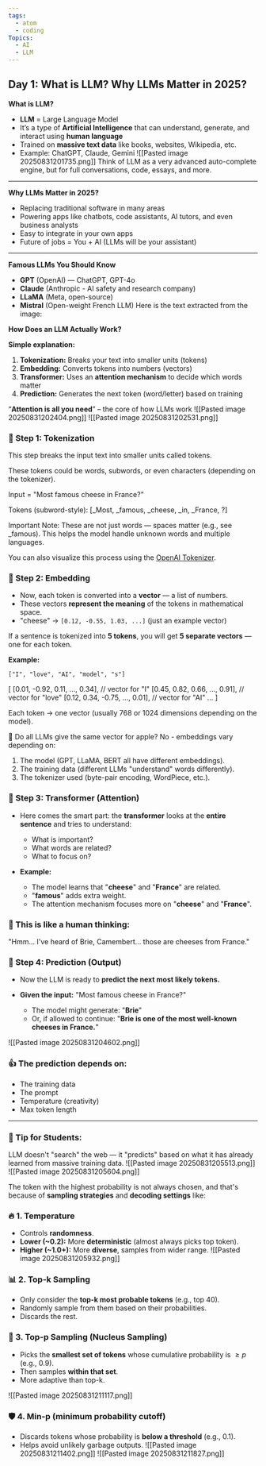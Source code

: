 ```yaml
---
tags:
  - atom
  - coding
Topics:
  - AI
  - LLM
---
```

## Day 1: What is LLM? Why LLMs Matter in 2025?

**What is LLM?**
* **LLM** = Large Language Model
* It’s a type of **Artificial Intelligence** that can understand, generate, and interact using **human language**
* Trained on **massive text data** like books, websites, Wikipedia, etc.
* Example: ChatGPT, Claude, Gemini
![[Pasted image 20250831201735.png]]
Think of LLM as a very advanced auto-complete engine, but for full conversations, code, essays, and more.

---

**Why LLMs Matter in 2025?**
* Replacing traditional software in many areas
* Powering apps like chatbots, code assistants, AI tutors, and even business analysts
* Easy to integrate in your own apps
* Future of jobs = You + AI (LLMs will be your assistant)

---

**Famous LLMs You Should Know**
* **GPT** (OpenAI) — ChatGPT, GPT-4o
* **Claude** (Anthropic - AI safety and research company)
* **LLaMA** (Meta, open-source)
* **Mistral** (Open-weight French LLM)
Here is the text extracted from the image:

**How Does an LLM Actually Work?**

**Simple explanation:**

1.  **Tokenization:** Breaks your text into smaller units (tokens)
2.  **Embedding:** Converts tokens into numbers (vectors)
3.  **Transformer:** Uses an **attention mechanism** to decide which words matter
4.  **Prediction:** Generates the next token (word/letter) based on training

“**Attention is all you need**” – the core of how LLMs work
![[Pasted image 20250831202404.png]]
![[Pasted image 20250831202531.png]]
### 🧩 Step 1: Tokenization
This step breaks the input text into smaller units called tokens.

These tokens could be words, subwords, or even characters (depending on the tokenizer).

Input = "Most famous cheese in France?"

Tokens (subword-style): [_Most, _famous, _cheese, _in, _France, ?]

Important Note: These are not just words — spaces matter (e.g., see _famous). This helps the model handle unknown words and multiple languages.

You can also visualize this process using the [OpenAI Tokenizer](https://platform.openai.com/tokenizer).

### 🧩 Step 2: Embedding

* Now, each token is converted into a **vector** — a list of numbers.
* These vectors **represent the meaning** of the tokens in mathematical space.
* "cheese" → `[0.12, -0.55, 1.03, ...]` (just an example vector)

If a sentence is tokenized into **5 tokens**, you will get **5 separate vectors** — one for each token.

**Example:**

`["I", "love", "AI", "model", "s"]`

[
    [0.01, -0.92, 0.11, ..., 0.34], // vector for "I"
    [0.45, 0.82, 0.66, ..., 0.91], // vector for "love"
    [0.12, 0.34, -0.75, ..., 0.01], // vector for "AI"
    ...
]

Each token → one vector (usually 768 or 1024 dimensions depending on the model).

🧠 Do all LLMs give the same vector for apple?
No - embeddings vary depending on:

1. The model (GPT, LLaMA, BERT all have different embeddings).
2. The training data (different LLMs "understand" words differently).
3. The tokenizer used (byte-pair encoding, WordPiece, etc.).

### 🧩 Step 3: Transformer (Attention)

* Here comes the smart part: the **transformer** looks at the **entire sentence** and tries to understand:
    * What is important?
    * What words are related?
    * What to focus on?

* **Example:**
    * The model learns that "**cheese**" and "**France**" are related.
    * "**famous**" adds extra weight.
    * The attention mechanism focuses more on "**cheese**" and "**France**".

### 📌 This is like a human thinking:

"Hmm... I've heard of Brie, Camembert... those are cheeses from France."

### 🧩 Step 4: Prediction (Output)

* Now the LLM is ready to **predict the next most likely tokens.**

* **Given the input:** "Most famous cheese in France?"
    * The model might generate: "**Brie**"
    * Or, if allowed to continue: "**Brie is one of the most well-known cheeses in France.**"

![[Pasted image 20250831204602.png]]

### 👍 The prediction depends on:

* The training data
* The prompt
* Temperature (creativity)
* Max token length

---

### 🧠 Tip for Students:

LLM doesn't "search" the web — it "predicts" based on what it has already learned from massive training data.
![[Pasted image 20250831205513.png]]
![[Pasted image 20250831205604.png]]

The token with the highest probability is not always chosen, and that's because of **sampling strategies** and **decoding settings** like:

### 🔥 1. Temperature

* Controls **randomness**.
* **Lower (~0.2):** More **deterministic** (almost always picks top token).
* **Higher (~1.0+):** More **diverse**, samples from wider range.
![[Pasted image 20250831205932.png]]
### 📊 2. Top-k Sampling

* Only consider the **top-k most probable tokens** (e.g., top 40).
* Randomly sample from them based on their probabilities.
* Discards the rest.

### 🎯 3. Top-p Sampling (Nucleus Sampling)

* Picks the **smallest set of tokens** whose cumulative probability is $\ge p$ (e.g., 0.9).
* Then samples **within that set**.
* More adaptive than top-k.

![[Pasted image 20250831211117.png]]

### 🛡️ 4. Min-p (minimum probability cutoff)

* Discards tokens whose probability is **below a threshold** (e.g., 0.1).
* Helps avoid unlikely garbage outputs.
![[Pasted image 20250831211402.png]]
![[Pasted image 20250831211827.png]]